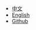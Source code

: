 * [中文](/overview/why_rm-controls.md)
* [English](/en/rm-controls)
* [Github](https://github.com/rm-controls)

